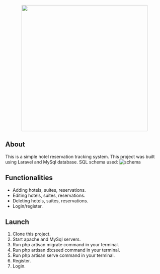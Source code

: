 <p align="center"><a href="https://laravel.com" target="_blank"><img src="https://raw.githubusercontent.com/laravel/art/master/logo-lockup/5%20SVG/2%20CMYK/1%20Full%20Color/laravel-logolockup-cmyk-red.svg" width="400"></a></p>


## About 

This is a simple hotel reservation tracking system. This project was built using Laravel and MySql database. 
SQL schema used:
![schema](https://user-images.githubusercontent.com/55953117/128912441-bb36cc9c-3c67-4669-8eb8-00748ae09726.png)



## Functionalities

* Adding hotels, suites, reservations.
* Editing hotels, suites, reservations.
* Deleting hotels, suites, reservations.
* Login/register.

## Launch

1) Clone this project.
2) Start apache and MySql servers.
3) Run php artisan migrate command in your terminal.
4) Run php artisan db:seed command in your terminal.
5) Run php artisan serve command in your terminal.
6) Register.
7) Login.


